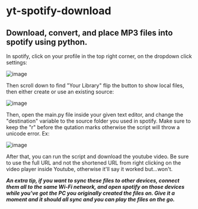 # yt-spotify-download

## Download, convert, and place MP3 files into spotify using python.

In spotify, click on your profile in the top right corner, on the dropdown click settings:

![image](https://github.com/Nagamakii/yt-spotify-download/assets/65210794/baa3ee95-e4ca-4282-ad93-3c30af49641d)

Then scroll down to find "Your Library" flip the button to show local files, then either create or use an existing source:

![image](https://github.com/Nagamakii/yt-spotify-download/assets/65210794/55cbf88d-3d85-4a0c-ae9c-3452ece7f706)

Then, open the main.py file inside your given text editor, and change the "destination" variable to the source folder you used in spotify. Make sure to keep the "r" before the qutation marks otherwise the script will throw a unicode error. Ex:

![image](https://github.com/Nagamakii/yt-spotify-download/assets/65210794/b5344365-6b50-4a96-ad72-3069882457f9)

After that, you can run the script and download the youtube video. Be sure to use the full URL and not the shortened URL from right clicking on the video player inside Youtube, otherwise it'll say it worked but...won't.

***An extra tip, if you want to sync these files to other devices, connect them all to the same Wi-Fi network, and open spotify on those devices while you've got the PC you originally created the files on. Give it a moment and it should all sync and you can play the files on the go.***
